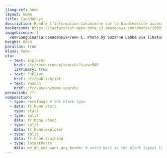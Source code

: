 ```yaml
---
llang-ref: home
layout: home
title: Canadensys
description: Rendre l’information Canadienne sur la biodiversité accessible à tous 
background: https://inaturalist-open-data.s3.amazonaws.com/photos/190926491/original.jpg
imageLicense: |
  <em>Sanguinaria canadensis</em> L. Photo by Suzanne Labbé via [iNaturalist](https://www.gbif.org/occurrence/3764124042)
height: 80vh
parallax: true
klass: home
cta:
  - text: Explorer
    href: /fr//occurrence/search/?view=MAP
    isPrimary: true
  - text: Publier
    href: /fr/publish/ipt
  - text: Vascan
    href: /fr/vascan/name-search/
permalink: /fr
composition:
  - type: heroImage # the block type
  - data: fr.home.stats
    type: stats
  - type: split
    data: fr.home.about
  - type: split
    data: fr.home.explorer
  - type: split
    data: fr.home.training
  - type: latestPosts
    data: we_do_not_want_any_header # weird hack as the block layout looks for a data element and falls back to the page if none is present
---
```


